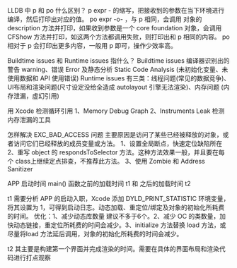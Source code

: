 




LLDB 中 p 和 po 什么区别？
p  expr - 的缩写，把接收到的参数在当下环境进行编译，然后打印出对应的值。
po expr -o- ，与 p 相同，会调用 对象的 description 方法并打印，如果收到参数是一个 core foundation 对象，会调用 CFShow 方法并打印，如这两个方法都调用失败，则打印出和 p 相同的内容。
po 相对于 p 会打印出更多内容，一般用 p 即可，操作少效率高。



Buildtime issues  和  Runtime issues 指什么？
Buildtime issues 编译器识别出的警告 warning、错误 Error 及静态分析 Static Code Analysis (未初始化变量、未使用数据和 API 使用错误)
Runtime issues 有三类：线程问题(常见的数据竞争)、UI布局和渲染问题(尺寸设定没给全造成 autolayout 引擎无法渲染)、内存问题 (内存泄漏，虚幻引用)



用 Xcode 检测循环引用
1、Memory Debug Graph
2、Instruments  Leak 检测内存泄漏的工具


怎样解决 EXC_BAD_ACCESS 问题
主要原因是访问了某些已经被释放的对象，或者访问它们已经释放的成员变量或方法。
1、设置全局断点，快速定位缺陷所在
2、重写 object 的 respondsToSelector 方法。这种方法效果一般，并且要在每个 class上继续定点排查，不推荐此方法。
3、使用 Zombie 和 Address Sanitizer




APP 启动时间 
main() 函数之前的加载时间 t1 和 之后的加载时间 t2

t1 需要分析 APP 的启动入职，Xcode 添加 DYLD_PRINT_STATISTIC 环境变量，将其设置为 1，可得到启动日志。动态加载、重定位/绑定及对象的初始化所耗费的时间。
优化：1、减少动态库数量 建议不多于6个。2、减少 OC 的类数量，加快动态链接，重定位所耗费的时间会减少。3、initialize 方法替换 load 方法，或尽量将load 方法延后调用，对象的初始化所耗费的时间会减少。

t2  其主要是构建第一个界面并完成渲染的时间。需要在具体的界面布局和渲染代码进行打点观察



